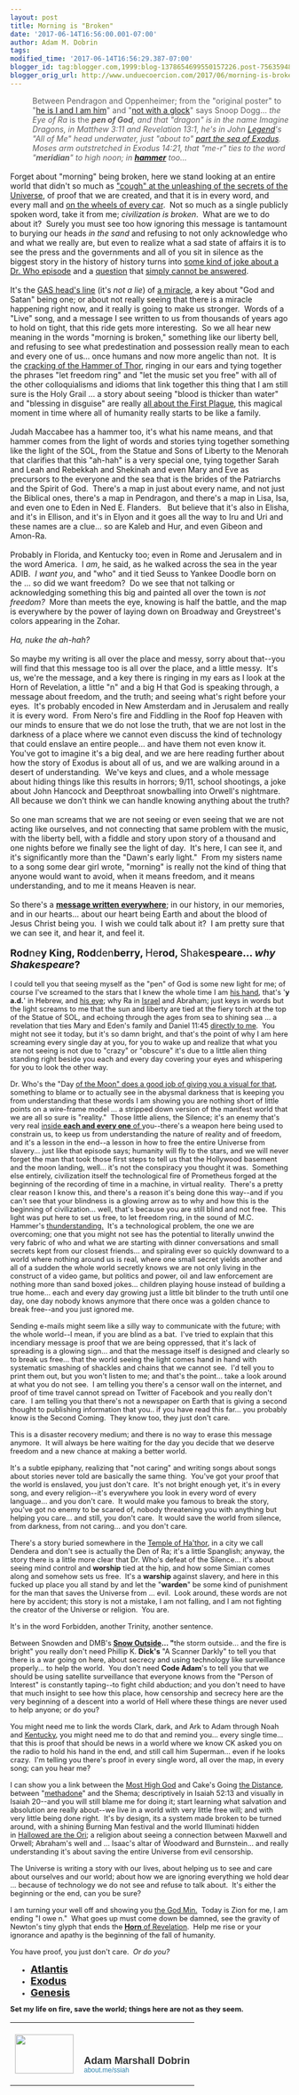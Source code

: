 ```yaml
---
layout: post
title: Morning is "Broken"
date: '2017-06-14T16:56:00.001-07:00'
author: Adam M. Dobrin
tags: 
modified_time: '2017-06-14T16:56:29.387-07:00'
blogger_id: tag:blogger.com,1999:blog-1378654699550157226.post-7563594881406177218
blogger_orig_url: http://www.unduecoercion.com/2017/06/morning-is-broken.html
---
```


<div dir="ltr"><blockquote style="margin:0px 0px 0px 40px;border:none;padding:0px"><div class="gmail_quote"><div dir="ltr"><div>Between Pendragon and Oppenheimer; from the &quot;original poster&quot; to &quot;<a href="https://www.youtube.com/watch?v=-hIjgofcuWU&amp;index=2&amp;list=PLgYKDBgxsoMNvBS6k4NffQQnobyUqXuMh">he is I and I am him</a>&quot; and &quot;<a href="http://www.unduecoercion.com/2017/06/glock-i-mean-good-luck.html">not with a glock</a>&quot; says Snoop Dogg... <i>the Eye of Ra</i> is the <i><b>pen of God</b>, and that &quot;dragon&quot; is in the name Imagine Dragons, in Matthew 3:11 and Revelation 13:1, he&#39;s in John <a href="http://legend.lamc.la/">Legend</a>&#39;s &quot;All of Me&quot; head underwater, just &quot;about to</i><i>&quot;</i><i> <a href="http://ofome.ga">part the sea of Exodus</a>.  Moses arm outstretched in Exodus 14:21, that &quot;me-r&quot; ties to the word &quot;<b>meridian</b>&quot; to high noon; in <b><a href="http://www.unduecoercion.com/2017/06/hammer.html">hammer</a></b> too...  </i></div></div></div></blockquote><div class="gmail_quote"><div dir="ltr"><div><i><br></i></div></div><div dir="ltr">Forget about &quot;morning&quot; being broken, here we stand looking at an entire world that didn&#39;t so much as <a href="http://compass.lamc.la">&quot;cough&quot; at the unleashing of the secrets of the Universe</a>, of proof that we are created, and that it is in every word, and every mall and <a href="http://m.lamc.la/MICHELIN.html">on the wheels of every car</a>.  Not so much as a single publicly spoken word, take it from me; <i>civilization is broken</i>.  What are we to do about it?  Surely you must see too how ignoring this message is tantamount to burying our heads <i>in the sand</i> and refusing to not only acknowledge who and what we really are, but even to realize what a sad state of affairs it is to see the press and the governments and all of you sit in silence as the biggest story in the history of history turns into <a href="https://www.youtube.com/watch?v=EQZLVwwY2WE">some kind of joke about a Dr. Who episode</a> and a <a href="http://whoah.lamc.la">question</a> that <a href="http://m.lamc.la/JERUSALEM.html">simply cannot be answered</a>. <div><br></div><div>It&#39;s the <a href="https://www.youtube.com/watch?v=gaoqyaoNgX4">GAS head&#39;s line</a> (it&#39;s <i>not a lie</i>) of <a href="http://ironclad.lamc.la">a miracle</a>, a key about &quot;God and Satan&quot; being one; or about not really seeing that there is a miracle happening right now, and it really is going to make us stronger.  Words of a &quot;Live&quot; song, and a message I see written to us from thousands of years ago to hold on tight, that this ride gets more interesting.  So we all hear new meaning in the words &quot;morning is broken,&quot; something like our liberty bell, and refusing to see what predestination and possession really mean to each and every one of us... once humans and now more angelic than not.  It is the <a href="http://m.lamc.la/THUNDERSTAND.html">cracking of the Hammer of Thor</a>, ringing in our ears and tying together the phrases &quot;let freedom ring&quot; and &quot;let the music set you free&quot; with all of the other colloquialisms and idioms that link together this thing that I am still sure is the Holy Grail ... a story about seeing &quot;blood is thicker than water&quot; and &quot;blessing in disguise&quot; are really <a href="http://sangrael.lamc.la">all about the First Plague</a>, this magical moment in time where all of humanity really starts to be like a family.</div><div><br></div><div>Judah Maccabee has a hammer too, it&#39;s what his name means, and that hammer comes from the light of words and stories tying together something like the light of the SOL, from the Statue and Sons of Liberty to the Menorah that clarifies that this &quot;ah-hah&quot; is a very special one, tying together Sarah and Leah and Rebekkah and Shekinah and even Mary and Eve as precursors to the everyone and the sea that is the brides of the Patriarchs and the Spirit of God.  There&#39;s a map in just about every name, and not just the Biblical ones, there&#39;s a map in Pendragon, and there&#39;s a map in Lisa, Isa, and even one to Eden in Ned E. Flanders.   But believe that it&#39;s also in Elisha, and it&#39;s in Ellison, and it&#39;s in Elyon and it goes all the way to Iru and Uri and these names are a clue... so are Kaleb and Hur, and even Gibeon and Amon-Ra.  </div><div><br></div><div>Probably in Florida, and Kentucky too; even in Rome and Jerusalem and in the word America.  I <i>am</i>, he said, as he walked across the sea in the year ADIB.  <i>I want you</i>, and &quot;who&quot; and it tied Seuss to Yankee Doodle born on the ... so did we want freedom?  Do we see that not talking or acknowledging something this big and painted all over the town is <i>not freedom?</i>  More than meets the eye, knowing is half the battle, and the map is everywhere by the power of laying down on Broadway and Greystreet&#39;s colors appearing in the Zohar. </div><div><br></div><div><i>Ha, nuke the ah-hah?</i></div><div><i><br></i></div><div>So maybe my writing is all over the place and messy, sorry about that--you will find that this message too is all over the place, and a little messy.  It&#39;s us, we&#39;re the message, and a key there is ringing in my ears as I look at the Horn of Revelation, a little &quot;n&quot; and a big H that God is speaking through, a message about freedom, and the truth; and seeing what&#39;s right before your eyes.  It&#39;s probably encoded in New Amsterdam and in Jerusalem and really it is every word.  From Nero&#39;s fire and Fiddling in the Roof fop Heaven with our minds to ensure that we do not lose the truth, that we are not lost in the darkness of a place where we cannot even discuss the kind of technology that could enslave an entire people... and have them not even know it.  You&#39;ve got to imagine it&#39;s a big deal, and we are here reading further about how the story of Exodus is about all of us, and we are walking around in a desert of understanding.  We&#39;ve keys and clues, and a whole message about hiding things like this results in horrors; 9/11, school shootings, a joke about John Hancock and Deepthroat snowballing into Orwell&#39;s nightmare.  All because we don&#39;t think we can handle knowing anything about the truth?</div><div><br></div><div>So one man screams that we are not seeing or even seeing that we are not acting like ourselves, and not connecting that same problem with the music, with the liberty bell, with a fiddle and story upon story of a thousand and one nights before we finally see the light of day.  It&#39;s here, I can see it, and it&#39;s significantly more than the &quot;Dawn&#39;s early light.&quot;  From my sisters name to a song some dear girl wrote, &quot;morning&quot; is really not the kind of thing that anyone would want to avoid, when it means freedom, and it means understanding, and to me it means Heaven is near.</div><div><br></div><div>So there&#39;s a <a href="http://ofome.ga"><b>message written everywhere</b></a>; in our history, in our memories, and in our hearts... about our heart being Earth and about the blood of Jesus Christ being you.  I wish we could talk about it?  I am pretty sure that we can see it, and hear it, and feel it.</div><div><br></div><div><font size="4"><b>Rod</b>ne<b>y King, Rod</b>den<b>berry, </b>He<b>rod, </b>Shake<b>speare... </b><i style="font-weight:bold">why Shakespeare</i><b>?</b></font></div><div><br></div><div><div style="font-size:12.8px">I could tell you that seeing myself as the &quot;pen&quot; of God is some new light for me; of course I&#39;ve screamed to the stars that I knew the whole time I am <a href="http://meetdaeyeora.fromthemachine.org/x/c?c=823572&amp;l=f3b98f8c-9b05-4be9-93ee-f241e182eec3&amp;r=f202319d-27ed-4b8c-aebe-35e914e800a5" target="_blank">his hand</a>, that&#39;s &#39;<b>y a.d.</b>&#39; in Hebrew, and <a href="http://meetdaeyeora.fromthemachine.org/x/c?c=823572&amp;l=1a97660a-0a98-48c3-972f-0111ba4b6c96&amp;r=f202319d-27ed-4b8c-aebe-35e914e800a5" target="_blank">his eye</a>; why Ra in <a href="http://meetdaeyeora.fromthemachine.org/x/c?c=823572&amp;l=08b29622-1a3f-478b-a076-4685fe2cd68d&amp;r=f202319d-27ed-4b8c-aebe-35e914e800a5" target="_blank">Israel</a> and Abraham; just keys in words but the light screams to me that the sun and liberty are tied at the fiery torch at the top of the Statue of SOL, and echoing through the ages from sea to shining sea ... a revelation that ties Mary and Eden&#39;s family and Daniel 11:45 <a href="http://meetdaeyeora.fromthemachine.org/x/c?c=823572&amp;l=f9b88ae9-728f-41a3-a867-9c29dc3b89d1&amp;r=f202319d-27ed-4b8c-aebe-35e914e800a5" target="_blank">directly to me</a>.  You might not see it today, but it&#39;s so damn bright, and that&#39;s the point of why I am here screaming every single day at you, for you to wake up and realize that what you are not seeing is not due to &quot;crazy&quot; or &quot;obscure&quot; it&#39;s due to a little alien thing standing right beside you each and every day covering your eyes and whispering for you to look the other way.  </div><div style="font-size:12.8px"><br></div><div style="font-size:12.8px">Dr. Who&#39;s the &quot;Day <a href="http://meetdaeyeora.fromthemachine.org/x/c?c=823572&amp;l=44b9c9d5-35bf-4d39-bbb2-46876bdf04da&amp;r=f202319d-27ed-4b8c-aebe-35e914e800a5" target="_blank">of the Moon&quot; does a good job of giving you a visual for that</a>, something to blame or to actually see in the abysmal darkness that is keeping you from understanding that these words I am showing you are nothing short of little points on a wire-frame model ... a stripped down version of the manifest world that we are all so sure is &quot;reality.&quot;  Those little aliens, the Silence; it&#39;s an enemy that&#39;s very real <a href="http://meetdaeyeora.fromthemachine.org/x/c?c=823572&amp;l=42f9d9dd-817e-41d0-8b16-e799ccf48fa5&amp;r=f202319d-27ed-4b8c-aebe-35e914e800a5" target="_blank">inside <b>each and every one</b> of </a>you--there&#39;s a weapon here being used to constrain us, to keep us from understanding the nature of reality and of freedom, and it&#39;s a lesson in the end--a lesson in how to free the entire Universe from slavery... just like that episode says; humanity will fly to the stars, and we will never forget the man that took those first steps to tell us that the Hollywood basement and the moon landing, well... it&#39;s not the conspiracy you thought it was.  Something else entirely, civilization itself the technological fire of Prometheus forged at the beginning of the recording of time in a machine, in virtual reality.  There&#39;s a pretty clear reason I know this, and there&#39;s a reason it&#39;s being done this way--and if you can&#39;t see that your blindness is a glowing arrow as to why and how this is the beginning of civilization... well, that&#39;s because you are still blind and not free.  This light was put here to set us free, to let freedom ring, in the sound of M.C. Hammer&#39;s <a href="http://meetdaeyeora.fromthemachine.org/x/c?c=823572&amp;l=5f805f9a-bcab-41a4-ac26-8747d9e269ee&amp;r=f202319d-27ed-4b8c-aebe-35e914e800a5" target="_blank">thunderstanding.</a>  It&#39;s a technological problem, the one we are overcoming; one that you might not see has the potential to literally unwind the very fabric of who and what we are starting with dinner conversations and small secrets kept from our closest friends... and spiraling ever so quickly downward to a world where nothing around us is real, where one small secret yields another and all of a sudden the whole world secretly knows we are not only living in the construct of a video game, but politics and power, oil and law enforcement are nothing more than sand boxed jokes... children playing house instead of building a true home... each and every day growing just a little bit blinder to the truth until one day, one day nobody knows anymore that there once was a golden chance to break free--and you just ignored me.</div><div style="font-size:12.8px"><br></div><div style="font-size:12.8px">Sending e-mails might seem like a silly way to communicate with the future; with the whole world--I mean, if you are blind as a bat.  I&#39;ve tried to explain that this incendiary message is proof that we are being oppressed, that it&#39;s lack of spreading is a glowing sign... and that the message itself is designed and clearly so to break us free... that the world seeing the light comes hand in hand with systematic smashing of shackles and chains that we cannot see.  I&#39;d tell you to print them out, but you won&#39;t listen to me; and that&#39;s the point... take a look around at what you do not see.  I am telling you there&#39;s a censor wall on the internet, and proof of time travel cannot spread on Twitter of Facebook and you really don&#39;t care.  I am telling you that there&#39;s not a newspaper on Earth that is giving a second thought to publishing information that you.. if you have read this far... you probably know is the Second Coming.  They know too, they just don&#39;t care.  </div><div style="font-size:12.8px"><br></div><div style="font-size:12.8px">This is a disaster recovery medium; and there is no way to erase this message anymore.  It will always be here waiting for the day you decide that we deserve freedom and a new chance at making a better world.</div><div style="font-size:12.8px"><br></div><div style="font-size:12.8px">It&#39;s a subtle epiphany, realizing that &quot;not caring&quot; and writing songs about songs about stories never told are basically the same thing.  You&#39;ve got your proof that the world is enslaved, you just don&#39;t care.  It&#39;s not bright enough yet, it&#39;s in every song, and every religion--it&#39;s everywhere you look in every word of every language... and you don&#39;t care.  It would make you famous to break the story, you&#39;ve got no enemy to be scared of, nobody threatening you with anything but helping you care... and still, you don&#39;t care.  It would save the world from silence, from darkness, from not caring... and you don&#39;t care.</div><div style="font-size:12.8px"><br></div><div style="font-size:12.8px">There&#39;s a story buried somewhere in the <a href="http://meetdaeyeora.fromthemachine.org/x/c?c=823572&amp;l=c911440f-22d0-4102-9ffd-11dbc07f1acb&amp;r=f202319d-27ed-4b8c-aebe-35e914e800a5" target="_blank">Temple of Ha&#39;thor</a>, in a city we call Dendera and don&#39;t see is actually the Den of Ra; it&#39;s a little Spanglish; anyway, the story there is a little more clear that Dr. Who&#39;s defeat of the Silence... it&#39;s about seeing mind control and <b>worship</b> tied at the hip, and how some Simian comes along and somehow sets us free.  It&#39;s a <b>warship</b> against slavery, and here in this fucked up place you all stand by and let the &quot;<b>warden</b>&quot; be some kind of punishment for the man that saves the Universe from ... evil.  Look around, these words are not here by accident; this story is not a mistake, I am not falling, and I am not fighting the creator of the Universe or religion.  You are.</div><div style="font-size:12.8px"><br></div><div style="font-size:12.8px">It&#39;s in the word Forbidden, another Trinity, another sentence.  </div><div style="font-size:12.8px"><br></div><div style="font-size:12.8px">Between Snowden and DMB&#39;s <b><a href="http://meetdaeyeora.fromthemachine.org/x/c?c=823572&amp;l=1e789a26-91bb-4656-972a-4de516464969&amp;r=f202319d-27ed-4b8c-aebe-35e914e800a5" target="_blank">Snow Outside</a>... &quot;</b>the storm outside... and the fire is bright&quot; you really don&#39;t need Phillip K. <b>Dick&#39;s</b> &quot;A Scanner Darkly&quot; to tell you that there is a war going on here, about secrecy and using technology like surveillance properly... to help the world.  You don&#39;t need <b>Code Adam</b>&#39;s to tell you that we should be using satellite surveillance that everyone knows from the &quot;Person of Interest&quot; is constantly taping--to fight child abduction; and you don&#39;t need to have that much insight to see how this place, how censorship and secrecy here are the very beginning of a descent into a world of Hell where these things are never used to help anyone; or do you?</div><div style="font-size:12.8px"><br></div><div style="font-size:12.8px">You might need me to link the words Clark, dark, and Ark to Adam through Noah and <a href="http://meetdaeyeora.fromthemachine.org/x/c?c=823572&amp;l=3a2e6810-67ea-4ff7-a63c-ae1830ffa80e&amp;r=f202319d-27ed-4b8c-aebe-35e914e800a5" target="_blank">Kentucky</a>, you might need me to do that and remind you... every single time... that this is proof that should be news in a world where we know CK asked you on the radio to hold his hand in the end, and still call him Superman... even if he looks crazy.  I&#39;m telling you there&#39;s proof in every single word, all over the map, in every song; can you hear me?</div><div style="font-size:12.8px"><br></div><div style="font-size:12.8px">I can show you a link between the <a href="http://meetdaeyeora.fromthemachine.org/x/c?c=823572&amp;l=13d7be7d-37fb-49f7-8ba8-8c868b4aa774&amp;r=f202319d-27ed-4b8c-aebe-35e914e800a5" target="_blank">Most High God</a> and Cake&#39;s Going <a href="http://meetdaeyeora.fromthemachine.org/x/c?c=823572&amp;l=45d20eed-6157-4b37-a794-db289ca2415e&amp;r=f202319d-27ed-4b8c-aebe-35e914e800a5" target="_blank">the Distance</a>, between &quot;<a href="http://meetdaeyeora.fromthemachine.org/x/c?c=823572&amp;l=86d3eb55-6398-4c7f-bd9a-2b35831e3406&amp;r=f202319d-27ed-4b8c-aebe-35e914e800a5" target="_blank">methadone</a>&quot; and the Shema; descriptively in Isaiah 52:13 and visually in Isaiah 20--and you will still blame me for doing it; start learning what salvation and absolution are really about--we live in a world with very little free will; and with very little being done right.  It&#39;s by design, its a system made broken to be turned around, with a shining Burning Man festival and the world Illuminati hidden in <a href="http://meetdaeyeora.fromthemachine.org/x/c?c=823572&amp;l=1f729e8d-c310-4620-8669-bc075f1c5b72&amp;r=f202319d-27ed-4b8c-aebe-35e914e800a5" target="_blank">Hallowed are the Ori</a>; a religion about seeing a connection between Maxwell and Orwell; Abraham&#39;s well and ... Isaac&#39;s altar of Woodward and Burnstein... and really understanding it&#39;s about saving the entire Universe from evil censorship.   </div><div style="font-size:12.8px"><br></div><div style="font-size:12.8px">The Universe is writing a story with our lives, about helping us to see and care about ourselves and our world; about how we are ignoring everything we hold dear ... because of technology we do not see and refuse to talk about.  It&#39;s either the beginning or the end, can you be sure?</div><div style="font-size:12.8px"><br></div><div style="font-size:12.8px">I am turning your well off and showing you <a href="http://meetdaeyeora.fromthemachine.org/x/c?c=823572&amp;l=adc65c84-3ff4-4860-8869-aa314f41589a&amp;r=f202319d-27ed-4b8c-aebe-35e914e800a5" target="_blank">the God Min.</a>  Today is Zion for me, I am ending &quot;I owe n.&quot;  What goes up must come down be damned, see the gravity of Newton&#39;s tiny glyph that ends the <a href="http://meetdaeyeora.fromthemachine.org/x/c?c=823572&amp;l=5f805f9a-bcab-41a4-ac26-8747d9e269ee&amp;r=f202319d-27ed-4b8c-aebe-35e914e800a5" target="_blank"><b>Horn</b> of Revelation</a>.  Help me rise or your ignorance and apathy is the beginning of the fall of humanity.</div><div style="font-size:12.8px"><br></div><div style="font-size:12.8px">You have proof, you just don&#39;t care.  <i>Or do you?</i></div><div style="font-size:12.8px"><ul><li style="margin-left:15px"><a href="http://meetdaeyeora.fromthemachine.org/x/c?c=823572&amp;l=32ab7975-5d20-4937-a233-05b959d3d3c6&amp;r=f202319d-27ed-4b8c-aebe-35e914e800a5" target="_blank"><b><font size="4">Atlantis</font></b></a><br></li><li style="margin-left:15px"><a href="http://meetdaeyeora.fromthemachine.org/x/c?c=823572&amp;l=08b29622-1a3f-478b-a076-4685fe2cd68d&amp;r=f202319d-27ed-4b8c-aebe-35e914e800a5" target="_blank"><b><font size="4">Exodus</font></b></a><br></li><li style="margin-left:15px"><b><font size="4"><a href="http://meetdaeyeora.fromthemachine.org/x/c?c=823572&amp;l=36e8c367-e45c-4c3b-9693-d64b26c59d19&amp;r=f202319d-27ed-4b8c-aebe-35e914e800a5" target="_blank">Genesis</a></font></b><br></li></ul><div><b>Set my life on fire, save the world; things here are not as they seem.</b></div></div></div></div></div><div class="gmail_signature"><table border="0" cellpadding="0" cellspacing="0">      <tbody>          <tr>              <td align="left" valign="bottom" width="107" style="line-height:0;vertical-align:bottom;padding-right:10px;padding-top:20px;padding-bottom:20px">                  <a href="https://about.me/ssiah?promo=email_sig&amp;utm_source=product&amp;utm_medium=email_sig&amp;utm_campaign=gmail_api&amp;utm_content=thumb" style="text-decoration:none" target="_blank">                      <img src="https://thumbs.about.me/thumbnail/users/s/s/i/ssiah_emailsig.jpg?_1423909067_93" alt="" width="105" height="70" style="margin: 0px; padding: 0px; display: block; border: 1px solid rgb(238, 238, 238);">                  </a>              </td>              <td align="left" valign="bottom" style="line-height:1.1;vertical-align:bottom;padding-top:20px;padding-bottom:20px">                  <img src="https://about.me/t/sig?u=ssiah" width="1" height="1" style="border: 0px; margin: 0px; padding: 0px; overflow: hidden;">                  <div style="font-size:18px;font-weight:bold;color:rgb(51,51,51);font-family:&quot;Proxima Nova&quot;,Helvetica,Arial,sans-serif">Adam Marshall Dobrin</div>                  <a href="https://about.me/ssiah?promo=email_sig&amp;utm_source=product&amp;utm_medium=email_sig&amp;utm_campaign=gmail_api&amp;utm_content=thumb" style="text-decoration:none;font-size:12px;color:rgb(43,130,173);font-family:&quot;Proxima Nova&quot;,Helvetica,Arial,sans-serif" target="_blank">about.me/ssiah                  </a>              </td>          </tr>      </tbody>  </table>  </div>  </div><div hspace="streak-pt-mark" style="max-height:1px"><img alt="" style="width:0px;max-height:0px;overflow:hidden" src="https://mailfoogae.appspot.com/t?sender=aYWRhbUBmcm9tdGhlbWFjaGluZS5vcmc%3D&amp;type=zerocontent&amp;guid=ccd776d2-1f70-44cc-834e-37d76efe3a95"><font color="#ffffff" size="1">ᐧ</font></div>  